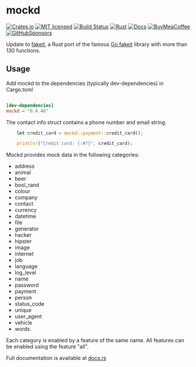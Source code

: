 # mockd

[![Crates.io][crates-badge]][crates-url]
[![MIT licensed][mit-badge]][mit-url]
[![Build Status][circleci-badge]][circleci-url]
[![Rust][version-badge]][version-url]
[![Docs][docs-badge]][docs-url]
[![BuyMeaCoffee][bmac-badge]][bmac-url]
[![GitHubSponsors][ghub-badge]][ghub-url]

[crates-badge]: https://img.shields.io/crates/v/mockd.svg
[crates-url]: https://crates.io/crates/mockd
[mit-badge]: https://img.shields.io/badge/license-MIT-blue.svg
[mit-url]: https://github.com/jerusdp/mockd/blob/main/LICENSE
[circleci-badge]: https://dl.circleci.com/status-badge/img/gh/jerus-org/mockd/tree/main.svg?style=svg
[circleci-url]: https://dl.circleci.com/status-badge/redirect/gh/jerus-org/mockd/tree/main
[version-badge]: https://img.shields.io/badge/rust-1.61+-orange.svg
[version-url]: https://www.rust-lang.org
[docs-badge]:  https://docs.rs/mockd/badge.svg
[docs-url]:  https://docs.rs/mockd
[bmac-badge]: https://badgen.net/badge/icon/buymeacoffee?color=yellow&icon=buymeacoffee&label
[bmac-url]: https://buymeacoffee.com/jerusdp
[ghub-badge]: https://img.shields.io/badge/sponsor-30363D?logo=GitHub-Sponsors&logoColor=#white
[ghub-url]: https://github.com/sponsors/jerusdp

Update to [fakeit](https://github.com/PumpkinSeed/fakeit), a Rust port of the famous [Go fakeit](https://github.com/brianvoe/gofakeit) library with more than 130 functions.

## Usage

Add mockd to the dependencies (typically dev-dependencies) in Cargo.toml

```toml

[dev-dependencies]
mockd = "0.4.46"

```

The contact info struct contains a phone number and email string.

```rust
    let credit_card = mockd::payment::credit_card();

    println!("Credit card: {:#?}", credit_card);

```

Mockd provides mock data in the following categories:

- address
- animal
- beer
- bool_rand
- colour
- company
- contact
- currency
- datetime
- file
- generator
- hacker
- hipster
- image
- internet
- job
- language
- log_level
- name
- password
- payment
- person
- status_code
- unique
- user_agent
- vehicle
- words

Each category is enabled by a feature of the same name. All features can be enabled using the feature "all".

Full documentation is available at [docs.rs](https://docs.rs/mockd)
